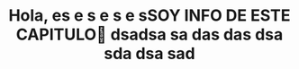 <h1 align="center">

  Hola,  es e s e s e sSOY INFO DE ESTE CAPITULO👋
dsadsa sa das das dsa sda dsa sad
</h1>
